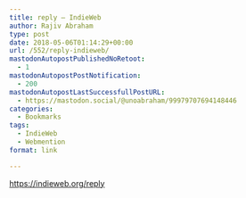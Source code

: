 ```yaml
---
title: reply – IndieWeb
author: Rajiv Abraham
type: post
date: 2018-05-06T01:14:29+00:00
url: /552/reply-indieweb/
mastodonAutopostPublishedNoRetoot:
  - 1
mastodonAutopostPostNotification:
  - 200
mastodonAutopostLastSuccessfullPostURL:
  - https://mastodon.social/@unoabraham/99979707694148446
categories:
  - Bookmarks
tags:
  - IndieWeb
  - Webmention
format: link

---
```

<https://indieweb.org/reply>